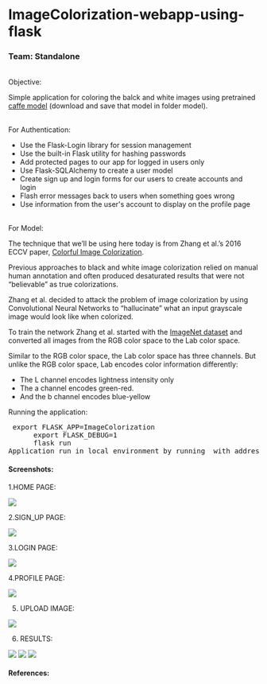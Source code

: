 # ImageColorization-webapp-using-flask
<h3>Team: Standalone</h3><br>
Objective:
  <p>Simple application for coloring the balck and white images using pretrained <a href="https://drive.google.com/file/d/1GYBNq9USP1c_waUiiz6Lr0PJLH_ebmRv/view?usp=sharing">caffe model</a> (download and save that model in folder model).</p><br>
For Authentication:
<ul>
  <li>Use the Flask-Login library for session management</li>
<li>Use the built-in Flask utility for hashing passwords</li>
<li>Add protected pages to our app for logged in users only</li>
<li>Use Flask-SQLAlchemy to create a user model</li>
<li>Create sign up and login forms for our users to create accounts and login</li>
<li>Flash error messages back to users when something goes wrong</li>
  <li>Use information from the user's account to display on the profile page</li></ul>
<br>
For Model:
  <p>
 The technique that we’ll be using here today is from Zhang et al.’s 2016 ECCV paper, <a href="http://richzhang.github.io/colorization/">Colorful Image Colorization</a>.

Previous approaches to black and white image colorization relied on manual human annotation and often produced desaturated results that were not “believable” as true colorizations.

Zhang et al. decided to attack the problem of image colorization by using Convolutional Neural Networks to “hallucinate” what an input grayscale image would look like when colorized.

To train the network Zhang et al. started with the <a href="http://image-net.org/">ImageNet dataset</a> and converted all images from the RGB color space to the Lab color space.

Similar to the RGB color space, the Lab color space has three channels. But unlike the RGB color space, Lab encodes color information differently:
<ul>
  <li>The L channel encodes lightness intensity only</li>
  <li>The a channel encodes green-red.</li>
  <li>And the b channel encodes blue-yellow</li></ul></p>

Running the application:
<pre> export FLASK_APP=ImageColorization
      export FLASK_DEBUG=1
      flask run
Application run in local environment by running  with address 127.0.0.1:5000</pre>


<h4>Screenshots:</h4>

1.HOME PAGE:

<img src="https://i.imgur.com/bSfXzbv.png" >

2.SIGN_UP PAGE:

<img src="https://i.imgur.com/75cRqym.png">

3.LOGIN PAGE:

<img src="https://i.imgur.com/TXCGaLi.png">

4.PROFILE PAGE:

<img src="https://i.imgur.com/9RWLlPG.png">

5. UPLOAD IMAGE:

<img src="https://i.imgur.com/9RWLlPG.png">

6. RESULTS:

<img src="https://i.imgur.com/LFaVA4T.png">
<img src="https://i.imgur.com/MT3zmz9.png">
<img src="https://i.imgur.com/sgiu17j.png">

<h4>References:</h4>
<a href="https://scotch.io/tutorials/authentication-and-authorization-with-flask-login"></a>
<a href="https://www.pyimagesearch.com/2019/02/25/black-and-white-image-colorization-with-opencv-and-deep-learning/"></a>
